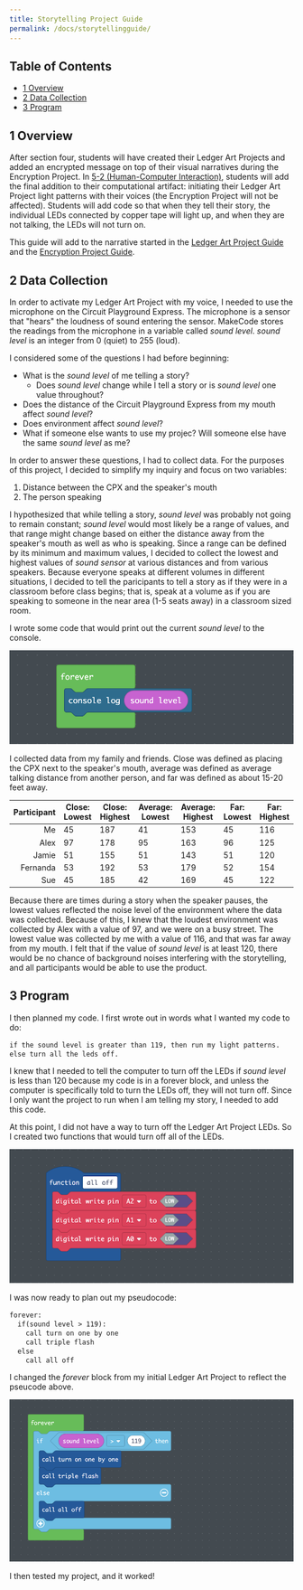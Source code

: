 ```yaml
---
title: Storytelling Project Guide
permalink: /docs/storytellingguide/
---
```


## Table of Contents

- [1 Overview](#overview)
- [2 Data Collection](#data)
- [3 Program](#program)

## 1 Overview <a name="overview"></a>
After section four, students will have created their Ledger Art Projects
and added an encrypted message on top of their visual narratives during the Encryption
Project. In [5-2 (Human-Computer Interaction)](../5-2/),
students will add the final addition to their computational artifact: initiating
their Ledger Art Project light patterns with their voices (the Encryption Project will not be affected).
Students will add code so that when they
tell their story, the individual LEDs connected by copper tape will light up, and
when they are not talking, the LEDs will not turn on.

This guide will add to the narrative started in the [Ledger Art Project Guide](../ledgerguide/)
and the [Encryption Project Guide](../encryptionguide/).

## 2 Data Collection <a name="data"></a>
In order to activate my Ledger Art Project with my voice, I needed to use the
microphone on the Circuit Playground Express. The microphone is a sensor that
"hears" the loudness of sound entering the sensor. MakeCode stores the readings
from the microphone in a variable called *sound level*. *sound level* is an integer
from 0 (quiet) to 255 (loud).

I considered some of the questions I had before beginning:
- What is the *sound level* of me telling a story?
  - Does *sound level* change while I tell a story or is *sound level* one value throughout?
- Does the distance of the Circuit Playground Express from my mouth affect *sound level*?
- Does environment affect *sound level*?
- What if someone else wants to use my projec? Will someone else have the same *sound level* as me?

In order to answer these questions, I had to collect data. For the purposes of this
project, I decided to simplify my inquiry and focus on two variables:
1. Distance between the CPX and the speaker's mouth
2. The person speaking

I hypothesized that while telling a story, *sound level* was probably not going to
remain constant; *sound level* would most likely be a range of values, and that range
might change based on either the distance away from the speaker's mouth as well as
who is speaking. Since a range can be defined by its minimum and maximum values,
I decided to collect the lowest and highest values of *sound sensor* at various
distances and from various speakers. Because everyone speaks at different volumes
in different situations, I decided to tell the paricipants to tell a story as if
they were in a classroom before class begins; that is, speak at a volume as if you
are speaking to someone in the near area (1-5 seats away) in a classroom sized room.

I wrote some code that would print out the current *sound level* to the console.

![printing the sound level to the console](../guides/guide-resources/sto-print-sound.png)

I collected data from my family and friends. Close was defined as placing the
CPX next to the speaker's mouth, average was defined as average talking distance
from another person, and far was defined as about 15-20 feet away.

| Participant     |    Close: Lowest    |     Close: Highest    |     Average: Lowest    |     Average: Highest    |     Far: Lowest    |     Far: Highest    |
|----------------:|---------------------|-----------------------|------------------------|-------------------------|--------------------|---------------------|
|     Me          |     45              |     187               |     41                 |     153                 |     45             |     116             |
|     Alex        |     97              |     178               |     95                 |     163                 |     96             |     125             |
|     Jamie       |     51              |     155               |     51                 |     143                 |     51             |     120             |
|     Fernanda    |     53              |     192               |     53                 |     179                 |     52             |     154             |
|     Sue         |     45              |     185               |     42                 |     169                 |     45             |     122             |

Because there are times during a story when the speaker pauses, the lowest values
reflected the noise level of the environment where the data was collected. Because
of this, I knew that the loudest environment was collected by Alex with a value
of 97, and we were on a busy street. The lowest value was collected by me with a
value of 116, and that was far away from my mouth. I felt that if the value of
*sound level* is at least 120, there would be no chance of background noises
interfering with the storytelling, and all participants would be able to use the
product.

## 3 Program <a name="program"></a>
I then planned my code. I first wrote out in words what I wanted my code to do:
```
if the sound level is greater than 119, then run my light patterns.
else turn all the leds off.
```
I knew that I needed to tell the computer to turn off the LEDs if *sound level* is
less than 120 because my code is in a forever block, and unless the computer is
specifically told to turn the LEDs off, they will not turn off. Since I only want
the project to run when I am telling my story, I needed to add this code.

At this point, I did not have a way to turn off the Ledger Art Project LEDs.
So I created two functions that would turn off all of the LEDs.

![all off function](../guides/guide-resources/sto-all-off.png)

I was now ready to plan out my pseudocode:
```
forever:
  if(sound level > 119):
    call turn on one by one
    call triple flash
  else
    call all off
```
I changed the *forever* block from my initial Ledger Art Project to reflect the
pseucode above.

![final updated forever loop](../guides/guide-resources/sto-updated-forever.png)

I then tested my project, and it worked!
